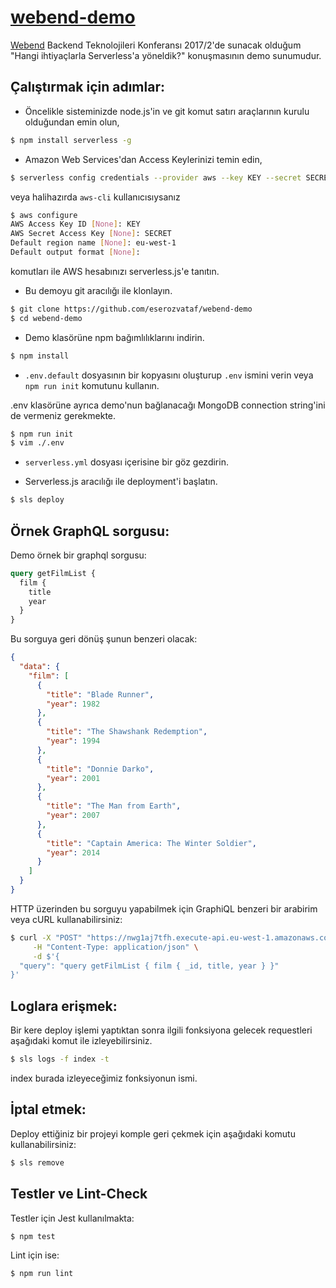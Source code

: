 # [webend-demo](https://github.com/eserozvataf/webend-demo)

[Webend](http://webend.org) Backend Teknolojileri Konferansı 2017/2'de sunacak olduğum "Hangi ihtiyaçlarla Serverless'a yöneldik?" konuşmasının demo sunumudur.

## Çalıştırmak için adımlar:

- Öncelikle sisteminizde node.js'in ve git komut satırı araçlarının kurulu olduğundan emin olun,

```sh
$ npm install serverless -g
```

- Amazon Web Services'dan Access Keylerinizi temin edin,

```sh
$ serverless config credentials --provider aws --key KEY --secret SECRET
```

veya halihazırda `aws-cli` kullanıcısıysanız

```sh
$ aws configure
AWS Access Key ID [None]: KEY
AWS Secret Access Key [None]: SECRET
Default region name [None]: eu-west-1
Default output format [None]: 
```

komutları ile AWS hesabınızı serverless.js'e tanıtın.

- Bu demoyu git aracılığı ile klonlayın.

```sh
$ git clone https://github.com/eserozvataf/webend-demo
$ cd webend-demo
```

- Demo klasörüne npm bağımlılıklarını indirin.

```sh
$ npm install
```

- `.env.default` dosyasının bir kopyasını oluşturup `.env` ismini verin veya `npm run init` komutunu kullanın.

.env klasörüne ayrıca demo'nun bağlanacağı MongoDB connection string'ini de vermeniz gerekmekte.

```sh
$ npm run init
$ vim ./.env
```

- `serverless.yml` dosyası içerisine bir göz gezdirin.

- Serverless.js aracılığı ile deployment'i başlatın.

```sh
$ sls deploy
```

## Örnek GraphQL sorgusu:

Demo örnek bir graphql sorgusu:

```graphql
query getFilmList {
  film {
    title
    year
  }
}
```

Bu sorguya geri dönüş şunun benzeri olacak:

```json
{
  "data": {
    "film": [
      {
        "title": "Blade Runner",
        "year": 1982
      },
      {
        "title": "The Shawshank Redemption",
        "year": 1994
      },
      {
        "title": "Donnie Darko",
        "year": 2001
      },
      {
        "title": "The Man from Earth",
        "year": 2007
      },
      {
        "title": "Captain America: The Winter Soldier",
        "year": 2014
      }
    ]
  }
}
```

HTTP üzerinden bu sorguyu yapabilmek için GraphiQL benzeri bir arabirim veya cURL kullanabilirsiniz:

```sh
$ curl -X "POST" "https://nwg1aj7tfh.execute-api.eu-west-1.amazonaws.com/dev/" \
     -H "Content-Type: application/json" \
     -d $'{
  "query": "query getFilmList { film { _id, title, year } }"
}'
```

## Loglara erişmek:

Bir kere deploy işlemi yaptıktan sonra ilgili fonksiyona gelecek requestleri aşağıdaki komut ile izleyebilirsiniz.

```sh
$ sls logs -f index -t
```

index burada izleyeceğimiz fonksiyonun ismi.

## İptal etmek:

Deploy ettiğiniz bir projeyi komple geri çekmek için aşağıdaki komutu kullanabilirsiniz:

```sh
$ sls remove
```

## Testler ve Lint-Check

Testler için Jest kullanılmakta:

```sh
$ npm test
```

Lint için ise:

```sh
$ npm run lint
```
